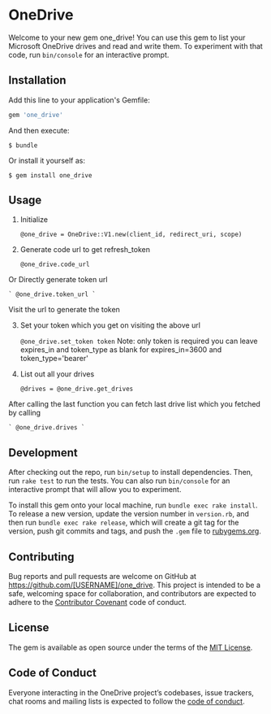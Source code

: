 # OneDrive

Welcome to your new gem one_drive!
You can use this gem to list your Microsoft OneDrive drives and read and write them.
To experiment with that code, run `bin/console` for an interactive prompt.


## Installation

Add this line to your application's Gemfile:

```ruby
gem 'one_drive'
```

And then execute:

    $ bundle

Or install it yourself as:

    $ gem install one_drive

## Usage

1. Initialize

    ` @one_drive = OneDrive::V1.new(client_id, redirect_uri, scope) `

2. Generate code url to get refresh_token

    ` @one_drive.code_url `

Or Directly generate token url

    ` @one_drive.token_url `

Visit the url to generate the token

3. Set your token which you get on visiting the above url

    ` @one_drive.set_token token `
Note: only token is required you can leave expires_in and token_type as blank for expires_in=3600 and token_type='bearer'

4. List out all your drives

    ` @drives = @one_drive.get_drives `

After calling the last function you can fetch last drive list which you fetched by calling

    ` @one_drive.drives `


## Development

After checking out the repo, run `bin/setup` to install dependencies. Then, run `rake test` to run the tests. You can also run `bin/console` for an interactive prompt that will allow you to experiment.

To install this gem onto your local machine, run `bundle exec rake install`. To release a new version, update the version number in `version.rb`, and then run `bundle exec rake release`, which will create a git tag for the version, push git commits and tags, and push the `.gem` file to [rubygems.org](https://rubygems.org).

## Contributing

Bug reports and pull requests are welcome on GitHub at https://github.com/[USERNAME]/one_drive. This project is intended to be a safe, welcoming space for collaboration, and contributors are expected to adhere to the [Contributor Covenant](http://contributor-covenant.org) code of conduct.

## License

The gem is available as open source under the terms of the [MIT License](https://opensource.org/licenses/MIT).

## Code of Conduct

Everyone interacting in the OneDrive project’s codebases, issue trackers, chat rooms and mailing lists is expected to follow the [code of conduct](https://github.com/[USERNAME]/one_drive/blob/master/CODE_OF_CONDUCT.md).
